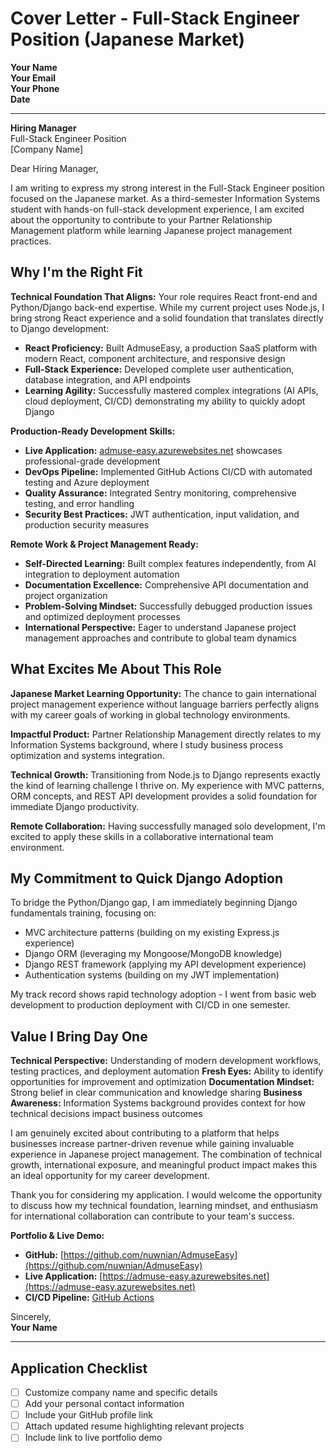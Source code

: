 # Cover Letter - Full-Stack Engineer Position (Japanese Market)

**Your Name**  
**Your Email**  
**Your Phone**  
**Date**

---

**Hiring Manager**  
Full-Stack Engineer Position  
[Company Name]

Dear Hiring Manager,

I am writing to express my strong interest in the Full-Stack Engineer position focused on the Japanese market. As a third-semester Information Systems student with hands-on full-stack development experience, I am excited about the opportunity to contribute to your Partner Relationship Management platform while learning Japanese project management practices.

## Why I'm the Right Fit

**Technical Foundation That Aligns:**
Your role requires React front-end and Python/Django back-end expertise. While my current project uses Node.js, I bring strong React experience and a solid foundation that translates directly to Django development:

- **React Proficiency:** Built AdmuseEasy, a production SaaS platform with modern React, component architecture, and responsive design
- **Full-Stack Experience:** Developed complete user authentication, database integration, and API endpoints
- **Learning Agility:** Successfully mastered complex integrations (AI APIs, cloud deployment, CI/CD) demonstrating my ability to quickly adopt Django

**Production-Ready Development Skills:**
- **Live Application:** [admuse-easy.azurewebsites.net](https://admuse-easy.azurewebsites.net) showcases professional-grade development
- **DevOps Pipeline:** Implemented GitHub Actions CI/CD with automated testing and Azure deployment
- **Quality Assurance:** Integrated Sentry monitoring, comprehensive testing, and error handling
- **Security Best Practices:** JWT authentication, input validation, and production security measures

**Remote Work & Project Management Ready:**
- **Self-Directed Learning:** Built complex features independently, from AI integration to deployment automation
- **Documentation Excellence:** Comprehensive API documentation and project organization
- **Problem-Solving Mindset:** Successfully debugged production issues and optimized deployment processes
- **International Perspective:** Eager to understand Japanese project management approaches and contribute to global team dynamics

## What Excites Me About This Role

**Japanese Market Learning Opportunity:** The chance to gain international project management experience without language barriers perfectly aligns with my career goals of working in global technology environments.

**Impactful Product:** Partner Relationship Management directly relates to my Information Systems background, where I study business process optimization and systems integration.

**Technical Growth:** Transitioning from Node.js to Django represents exactly the kind of learning challenge I thrive on. My experience with MVC patterns, ORM concepts, and REST API development provides a solid foundation for immediate Django productivity.

**Remote Collaboration:** Having successfully managed solo development, I'm excited to apply these skills in a collaborative international team environment.

## My Commitment to Quick Django Adoption

To bridge the Python/Django gap, I am immediately beginning Django fundamentals training, focusing on:
- MVC architecture patterns (building on my existing Express.js experience)
- Django ORM (leveraging my Mongoose/MongoDB knowledge)
- Django REST framework (applying my API development experience)
- Authentication systems (building on my JWT implementation)

My track record shows rapid technology adoption - I went from basic web development to production deployment with CI/CD in one semester.

## Value I Bring Day One

**Technical Perspective:** Understanding of modern development workflows, testing practices, and deployment automation
**Fresh Eyes:** Ability to identify opportunities for improvement and optimization
**Documentation Mindset:** Strong belief in clear communication and knowledge sharing
**Business Awareness:** Information Systems background provides context for how technical decisions impact business outcomes

I am genuinely excited about contributing to a platform that helps businesses increase partner-driven revenue while gaining invaluable experience in Japanese project management. The combination of technical growth, international exposure, and meaningful product impact makes this an ideal opportunity for my career development.

Thank you for considering my application. I would welcome the opportunity to discuss how my technical foundation, learning mindset, and enthusiasm for international collaboration can contribute to your team's success.

**Portfolio & Live Demo:**
- **GitHub:** [https://github.com/nuwnian/AdmuseEasy](https://github.com/nuwnian/AdmuseEasy)
- **Live Application:** [https://admuse-easy.azurewebsites.net](https://admuse-easy.azurewebsites.net)
- **CI/CD Pipeline:** [GitHub Actions](https://github.com/nuwnian/AdmuseEasy/actions)

Sincerely,  
**Your Name**

---

## Application Checklist
- [ ] Customize company name and specific details
- [ ] Add your personal contact information
- [ ] Include your GitHub profile link
- [ ] Attach updated resume highlighting relevant projects
- [ ] Include link to live portfolio demo